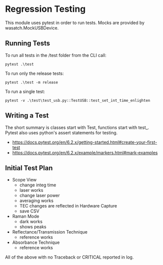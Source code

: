 # Regression Testing

This module uses pytest in order to run tests.  Mocks are provided by wasatch.MockUSBDevice.

## Running Tests

To run all tests in the /test folder from the CLI call:

	pytest .\test

To run only the release tests:

    pytest .\test -m release

To run a single test:

    pytest -v .\test\test_usb.py::TestUSB::test_set_int_time_enlighten

## Writing a Test

The short summary is classes start with Test, functions start with test_. Pytest also uses python's assert statements for testing.

- https://docs.pytest.org/en/6.2.x/getting-started.html#create-your-first-test
- https://docs.pytest.org/en/6.2.x/example/markers.html#mark-examples

## Initial Test Plan

- Scope View
    - change integ time
    - laser works
    - change laser power
    - averaging works
    - TEC changes are reflected in Hardware Capture
    - save CSV
- Raman Mode
    - dark works
    - shows peaks
- Reflectance/Transmission Technique
    - reference works
- Absorbance Technique
    - reference works

All of the above with no Traceback or CRITICAL reported in log.
